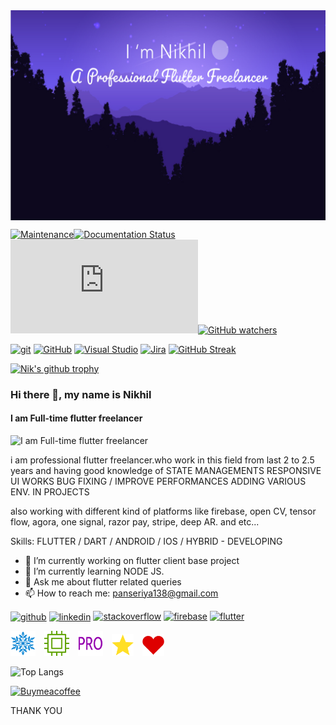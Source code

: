 <img align="center" alt="Coding" width="1080" src="https://raw.githubusercontent.com/Nik8110/Nik8110/main/gitname.jpg">

  [![Maintenance ](https://img.shields.io/badge/Maintained%3F-yes-green.svg)](https://GitHub.com/Naereen/StrapDown.js/graphs/commit-activity)[![Documentation Status](https://readthedocs.org/projects/ansicolortags/badge/?version=latest)](http://ansicolortags.readthedocs.io/?badge=latest)[![GitHub branches](https://badgen.net/github/branches/Naereen/Strapdown.js)](https://github.com/Naereen/Strapdown.js/)[![GitHub watchers](https://img.shields.io/github/watchers/Naereen/StrapDown.js.svg?style=social&label=Watch&maxAge=2592000)](https://GitHub.com/Naereen/StrapDown.js/watchers/)

[![git](https://img.shields.io/badge/--F05032?logo=git&logoColor=ffffff)](http://git-scm.com/) [![GitHub](https://badgen.net/badge/icon/github?icon=github&label)](https://github.com) [![Visual Studio](https://badgen.net/badge/icon/visualstudio?icon=visualstudio&label)](https://visualstudio.microsoft.com) [![Jira](https://badgen.net/badge/icon/jira?icon=jira&label)](https://https://jira.com/)
[![GitHub Streak](https://github-readme-streak-stats.herokuapp.com/?user=Nik8110)](https://git.io/streak-stats)


[![Nik's github trophy](https://github-profile-trophy.vercel.app/?username=Nik8110&row=1)](https://github.com/ryo-ma/github-profile-trophy)

### Hi there 👋, my name is Nikhil
#### I am Full-time flutter freelancer
![I am Full-time flutter freelancer](https://github-readme-stats.vercel.app/api?username=Nik8110&show_icons=true&theme=radical)

i am professional flutter freelancer.who work in this field from last 2 to 2.5 years and having good knowledge of 
STATE MANAGEMENTS
RESPONSIVE UI WORKS
BUG FIXING / IMPROVE PERFORMANCES
ADDING VARIOUS ENV. IN PROJECTS

also working with different kind of platforms like 
firebase, open CV, tensor flow, agora, one signal, razor pay, stripe, deep AR. and etc...



Skills: FLUTTER / DART / ANDROID / IOS / HYBRID - DEVELOPING

- 🔭 I’m currently working on flutter client base project 
- 🌱 I’m currently learning NODE JS. 
- 💬 Ask me about flutter related queries 
- 📫 How to reach me: panseriya138@gmail.com 


[<img align="center" src='https://cdn.jsdelivr.net/npm/simple-icons@3.0.1/icons/github.svg' alt='github' height='40'>](https://github.com/https://github.com/nik8110)  [<img align="center" src='https://cdn.jsdelivr.net/npm/simple-icons@3.0.1/icons/linkedin.svg' alt='linkedin' height='40'>](https://www.linkedin.com/in/https://www.linkedin.com/in/nikhil-pansheriya-72483b158/)  [<img src='https://cdn.jsdelivr.net/npm/simple-icons@3.0.1/icons/stackoverflow.svg' alt='stackoverflow' height='40'>](https://stackoverflow.com/users/https://stackoverflow.com/users/14697993/ni-k)  [<img src='https://cdn.jsdelivr.net/npm/simple-icons@3.0.1/icons/firebase.svg' alt='firebase' height='40'>](firebase.com)  [<img src='https://cdn.jsdelivr.net/npm/simple-icons@3.0.1/icons/flutter.svg' alt='flutter' height='40'>](flutter.com)  

<a href='https://archiveprogram.github.com/'><img src='https://raw.githubusercontent.com/acervenky/animated-github-badges/master/assets/acbadge.gif' width='40' height='40'></a> <a href='https://docs.github.com/en/developers'><img src='https://raw.githubusercontent.com/acervenky/animated-github-badges/master/assets/devbadge.gif' width='40' height='40'></a> <a href='https://github.com/pricing'><img src='https://raw.githubusercontent.com/acervenky/animated-github-badges/master/assets/pro.gif' width='40' height='40'></a> <a href='https://stars.github.com/'><img src='https://raw.githubusercontent.com/acervenky/animated-github-badges/master/assets/starbadge.gif' width='35' height='35'></a> <a href='https://docs.github.com/en/github/supporting-the-open-source-community-with-github-sponsors'><img src='https://raw.githubusercontent.com/acervenky/animated-github-badges/master/assets/sponsorbadge.gif' width='35' height='35'></a> 

![Top Langs](https://github-readme-stats.vercel.app/api/top-langs/?username=Nik8110&layout=compact)

[![Buymeacoffee](https://badgen.net/badge/icon/buymeacoffee?icon=buymeacoffee&label)](https://https://www.buymeacoffee.com/)

THANK YOU
